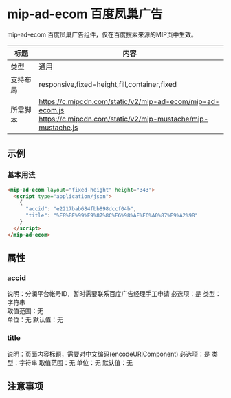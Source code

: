 # mip-ad-ecom 百度凤巢广告

mip-ad-ecom 百度凤巢广告组件，仅在百度搜索来源的MIP页中生效。

标题|内容
----|----
类型|通用
支持布局|responsive,fixed-height,fill,container,fixed
所需脚本|https://c.mipcdn.com/static/v2/mip-ad-ecom/mip-ad-ecom.js<br>https://c.mipcdn.com/static/v2/mip-mustache/mip-mustache.js

## 示例

### 基本用法

```html
<mip-ad-ecom layout="fixed-height" height="343">
  <script type="application/json">
    {
      "accid": "e2217bab684fbb898dccf04b",
      "title": "%E8%BF%99%E9%87%8C%E6%98%AF%E6%A0%87%E9%A2%98"
    }
  </script>
</mip-ad-ecom>
```

## 属性

### accid

说明：分润平台帐号ID，暂时需要联系百度广告经理手工申请
必选项：是
类型：字符串  
取值范围：无  
单位：无
默认值：无

### title

说明：页面内容标题，需要对中文编码(encodeURIComponent)
必选项：是
类型：字符串
取值范围：无
单位：无
默认值：无  

## 注意事项
